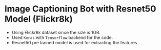 # Image Captioning Bot with Resnet50 Model (Flickr8k)

- Using Flickr8k dataset since the size is 1GB.
- Used `Keras` with `Tensorflow` backend for the code. 
- Resnet50 pre trained model is used for extracting the features
